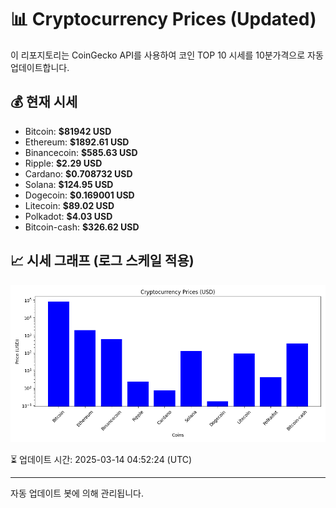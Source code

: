 
# 📊 Cryptocurrency Prices (Updated)

이 리포지토리는 CoinGecko API를 사용하여 코인 TOP 10 시세를 10분가격으로 자동 업데이트합니다.

## 💰 현재 시세
- Bitcoin: **$81942 USD**
- Ethereum: **$1892.61 USD**
- Binancecoin: **$585.63 USD**
- Ripple: **$2.29 USD**
- Cardano: **$0.708732 USD**
- Solana: **$124.95 USD**
- Dogecoin: **$0.169001 USD**
- Litecoin: **$89.02 USD**
- Polkadot: **$4.03 USD**
- Bitcoin-cash: **$326.62 USD**

## 📈 시세 그래프 (로그 스케일 적용)
![Crypto Prices](crypto_prices.png)

⏳ 업데이트 시간: 2025-03-14 04:52:24 (UTC)

---
자동 업데이트 봇에 의해 관리됩니다.
